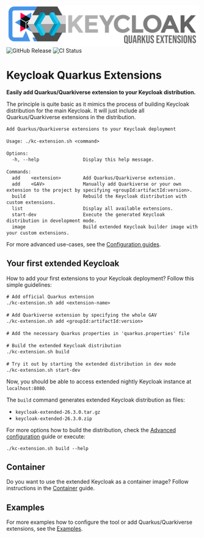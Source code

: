 ![Keycloak-extended](logo.png)
![GitHub Release](https://img.shields.io/github/v/release/mabartos/keycloak-quarkus-extensions)
![CI Status](https://github.com/mabartos/keycloak-quarkus-extensions/actions/workflows/main.yml/badge.svg)

# Keycloak Quarkus Extensions

**Easily add Quarkus/Quarkiverse extension to your Keycloak distribution.**

The principle is quite basic as it mimics the process of building Keycloak distribution for the main Keycloak.
It will just include all Quarkus/Quarkiverse extensions in the distribution.

```shell
Add Quarkus/Quarkiverse extensions to your Keycloak deployment

Usage: ./kc-extension.sh <command>

Options:
  -h, --help                Display this help message.

Commands:
  add    <extension>        Add Quarkus/Quarkiverse extension.
  add    <GAV>              Manually add Quarkiverse or your own extension to the project by specifying <groupId:artifactId:version>.
  build                     Rebuild the Keycloak distribution with custom extensions.
  list                      Display all available extensions.
  start-dev                 Execute the generated Keycloak distribution in development mode.
  image                     Build extended Keycloak builder image with your custom extensions.
```

For more advanced use-cases, see the [Configuration guides](examples/README.md#configuration).

## Your first extended Keycloak

How to add your first extensions to your Keycloak deployment? Follow this simple guidelines:

```shell 
# Add official Quarkus extension
./kc-extension.sh add <extension-name>

# Add Quarkiverse extension by specifying the whole GAV
./kc-extension.sh add <groupId:artifactId:version>

# Add the necessary Quarkus properties in 'quarkus.properties' file

# Build the extended Keycloak distribution
./kc-extension.sh build

# Try it out by starting the extended distribution in dev mode
./kc-extension.sh start-dev
```

Now, you should be able to access extended nightly Keycloak instance at `localhost:8080`.

The `build` command generates extended Keycloak distribution as files:

* `keycloak-extended-26.3.0.tar.gz`
* `keycloak-extended-26.3.0.zip`

For more options how to build the distribution, check the [Advanced configuration](examples/advanced-configuration.md) guide or execute:
```shell
./kc-extension.sh build --help
```

## Container

Do you want to use the extended Keycloak as a container image?
Follow instructions in the [Container](docs/container.md) guide.

## Examples

For more examples how to configure the tool or add Quarkus/Quarkiverse extensions, see the [Examples](examples/README.md).
